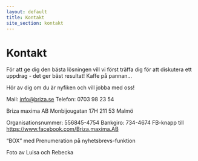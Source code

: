 ```yaml
---
layout: default
title: Kontakt
site_section: kontakt
---
```



# Kontakt

För att ge dig den bästa lösningen vill vi först träffa dig för att diskutera ett uppdrag - det ger bäst resultat! Kaffe på pannan...

Hör av dig om du är nyfiken och vill jobba med oss!

Mail: <info@briza.se>
Telefon: 0703 98 23 54
 
Briza maxima AB
Monbijougatan 17H
211 53 Malmö

Organisationsnummer: 556845-4754
Bankgiro: 734-4674
FB-knapp till <https://www.facebook.com/Briza.maxima.AB>

“BOX” med
Prenumeration på nyhetsbrevs-funktion

Foto av Luisa och Rebecka